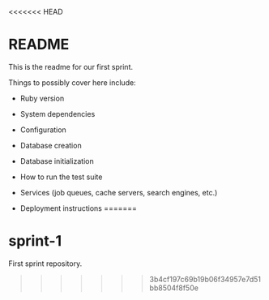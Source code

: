 <<<<<<< HEAD
# README

This is the readme for our first sprint.

Things to possibly cover here include:

* Ruby version

* System dependencies

* Configuration

* Database creation

* Database initialization

* How to run the test suite

* Services (job queues, cache servers, search engines, etc.)

* Deployment instructions
=======
# sprint-1
First sprint repository.
>>>>>>> 3b4cf197c69b19b06f34957e7d51bb8504f8f50e
